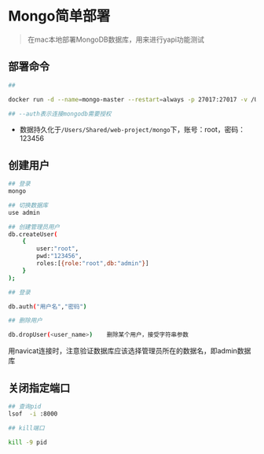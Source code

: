 
# Mongo简单部署


> 在mac本地部署MongoDB数据库，用来进行yapi功能测试


## 部署命令

```bash
## 

docker run -d --name=mongo-master --restart=always -p 27017:27017 -v /Users/Shared/web-project/mongo:/data/db   mongo --auth

## --auth表示连接mongodb需要授权
```


- 数据持久化于`/Users/Shared/web-project/mongo`下，账号：root，密码：123456


## 创建用户

```bash
## 登录
mongo

## 切换数据库
use admin

## 创建管理员用户
db.createUser(
	{
		user:"root",
		pwd:"123456",
		roles:[{role:"root",db:"admin"}]
	}
);

## 登录

db.auth("用户名","密码")

## 删除用户

db.dropUser(<user_name>)    删除某个用户，接受字符串参数


```

用navicat连接时，注意验证数据库应该选择管理员所在的数据名，即admin数据库

## 关闭指定端口

```bash
## 查询pid
lsof  -i :8000

## kill端口

kill -9 pid

```